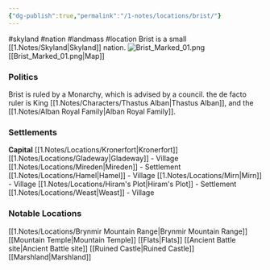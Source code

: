 ```yaml
---
{"dg-publish":true,"permalink":"/1-notes/locations/brist/"}
---
```


#skyland #nation #landmass #location
Brist is a small [[1.Notes/Skyland\|Skyland]] nation.
![Brist_Marked_01.png](/img/user/1.Notes/Assets/Brist_Marked_01.png) 
[[Brist_Marked_01.png|Map]]


### Politics
Brist is ruled by a Monarchy, which is advised by a council.
the de facto ruler is King [[1.Notes/Characters/Thastus Alban\|Thastus Alban]], and the [[1.Notes/Alban Royal Family\|Alban Royal Family]].
### Settlements
**Capital** [[1.Notes/Locations/Kronerfort\|Kronerfort]]
[[1.Notes/Locations/Gladeway\|Gladeway]] - Village
[[1.Notes/Locations/Mireden\|Mireden]] - Settlement
[[1.Notes/Locations/Hamel\|Hamel]] - Village
[[1.Notes/Locations/Mirn\|Mirn]] - Village
[[1.Notes/Locations/Hiram's Plot\|Hiram's Plot]] - Settlement
[[1.Notes/Locations/Weast\|Weast]] - Village
### Notable Locations
[[1.Notes/Locations/Brynmir Mountain Range\|Brynmir Mountain Range]]
[[Mountain Temple\|Mountain Temple]]
[[Flats\|Flats]]
[[Ancient Battle site\|Ancient Battle site]]
[[Ruined Castle\|Ruined Castle]]
[[Marshland\|Marshland]]








